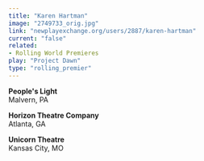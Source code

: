 ```yaml
---
title: "Karen Hartman"
image: "2749733_orig.jpg"
link: "newplayexchange.org/users/2887/karen-hartman"
current: "false"
related:
- Rolling World Premieres
play: "Project Dawn"
type: "rolling_premier"
---
```


**People&#039;s Light**\
Malvern, PA

**Horizon Theatre Company**\
Atlanta, GA

**Unicorn Theatre**\
Kansas City, MO
